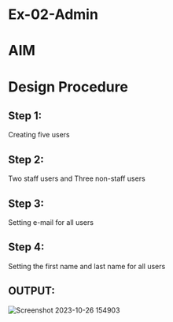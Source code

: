 # Ex-02-Admin
# AIM
# Design Procedure
## Step 1:
Creating five users
## Step 2:
Two staff users and Three non-staff users
## Step 3:
Setting e-mail for all users
## Step 4:
Setting the first name and last name for all users
## OUTPUT:
![Screenshot 2023-10-26 154903](https://github.com/Thrineshroyal/ODD2023-WT-Ex-02-Admin/assets/145741928/e96733ae-c0d6-4461-86f1-3923d79bb2ea)


